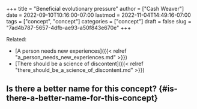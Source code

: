 +++
title = "Beneficial evolutionary pressure"
author = ["Cash Weaver"]
date = 2022-09-10T10:16:00-07:00
lastmod = 2022-11-04T14:49:16-07:00
tags = ["concept", "concept"]
categories = ["concept"]
draft = false
slug = "7ad4b787-5657-4dfb-ae93-a50f843e670e"
+++

Related:

-   [A person needs new experiences]({{< relref "a_person_needs_new_experiences.md" >}})
-   [There should be a science of discontent]({{< relref "there_should_be_a_science_of_discontent.md" >}})


## Is there a better name for this concept? {#is-there-a-better-name-for-this-concept}
